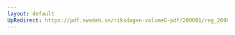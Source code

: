 ```yaml
---
layout: default
UpRedirect: https://pdf.swedeb.se/riksdagen-volumeG-pdf/200001/reg_200001/reg_200001_0104.pdf
---
```

